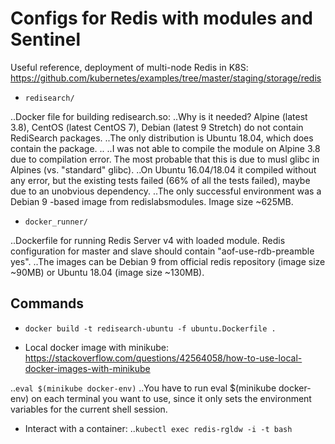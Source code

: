 Configs for Redis with modules and Sentinel
===========================================

Useful reference, deployment of multi-node Redis in K8S: https://github.com/kubernetes/examples/tree/master/staging/storage/redis

* `redisearch/`

..Docker file for building redisearch.so:
..Why is it needed? Alpine (latest 3.8), CentOS (latest CentOS 7), Debian (latest 9 Stretch) do not contain RediSearch packages.
..The only distribution is Ubuntu 18.04, which does contain the package.
..
..I was not able to compile the module on Alpine 3.8 due to compilation error. The most probable that this is due to musl glibc in Alpines (vs. "standard" glibc).
..On Ubuntu 16.04/18.04 it compiled without any error, but the existing tests failed (66% of all the tests failed), maybe due to an unobvious dependency.
..The only successful environment was a Debian 9 -based image from redislabsmodules. Image size ~625MB.

* `docker_runner/`

..Dockerfile for running Redis Server v4 with loaded module. Redis configuration for master and slave should contain "aof-use-rdb-preamble yes".
..The images can be Debian 9 from official redis repository (image size ~90MB) or Ubuntu 18.04 (image size ~130MB).

Commands
--------

* `docker build -t redisearch-ubuntu -f ubuntu.Dockerfile .`

* Local docker image with minikube: https://stackoverflow.com/questions/42564058/how-to-use-local-docker-images-with-minikube

..`eval $(minikube docker-env)`
..You have to run eval $(minikube docker-env) on each terminal you want to use, since it only sets the environment variables for the current shell session.

* Interact with a container:
..`kubectl exec redis-rgldw -i -t bash`

